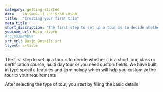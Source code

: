 ```yaml
---
category: getting-started
date:   2015-09-11 20:15:58 +0530
title:  "Creating your first trip"
meta_title: 
short_discription: "The first step to set up a tour is to decide whether it is a short tour, class or certification course, multi day tour or you need custom fields."
youtube_url: Bocu_rtvoYU
#'cjVQ36NhbMk'
srt_url: Basic_Details.srt
layout: article
---
```


The first step to set up a tour is to decide whether it is a short tour, class or certification course, multi day tour or you need custom fields. We have built in type specific features and terminology which will help you customize the tour to your requirements

After selecting the type of tour, you start by filling the basic details

